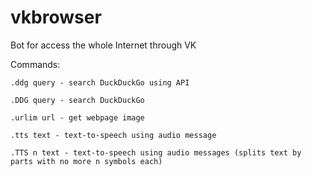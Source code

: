 # vkbrowser
Bot for access the whole Internet through VK

Commands:

	.ddg query - search DuckDuckGo using API

	.DDG query - search DuckDuckGo

	.urlim url - get webpage image

	.tts text - text-to-speech using audio message

	.TTS n text - text-to-speech using audio messages (splits text by parts with no more n symbols each)
